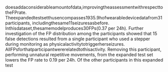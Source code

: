 doesaddaconsiderableamountofdata,improvingtheassessmentwithrespecttotheFPrate.
Theexpandedtestsetthusencompasses1935.9hofwearabledevicedatafrom31participants,
includingthesame11seizuresasbefore. Inthisdataset,thesamemodelproduces30FPs(0.37
per 24h). Further investigation of the FP distribution among the participants showed that 15
false detections resulted from a single participant who used a stepper during monitoring as
physicalactivitytotriggerherseizures. AllFPsforthatparticipantwererelatedtothisactivity.
Removing this participant, performing unnatural repetitive movements, from the expanded
test set lowers the FP rate to 0.19 per 24h. Of the other participants in this expanded test